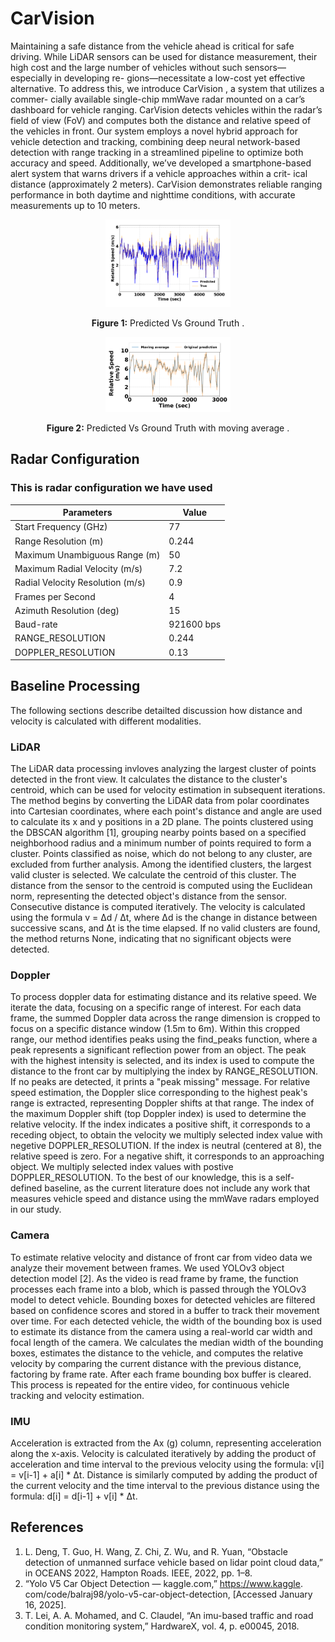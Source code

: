 # CarVision
Maintaining a safe distance from the vehicle ahead
is critical for safe driving. While LiDAR sensors can be used
for distance measurement, their high cost and the large number
of vehicles without such sensors—especially in developing re-
gions—necessitate a low-cost yet effective alternative. To address
this, we introduce CarVision , a system that utilizes a commer-
cially available single-chip mmWave radar mounted on a car’s
dashboard for vehicle ranging. CarVision detects vehicles within
the radar’s field of view (FoV) and computes both the distance
and relative speed of the vehicles in front. Our system employs
a novel hybrid approach for vehicle detection and tracking,
combining deep neural network-based detection with range
tracking in a streamlined pipeline to optimize both accuracy and
speed. Additionally, we’ve developed a smartphone-based alert
system that warns drivers if a vehicle approaches within a crit-
ical distance (approximately 2 meters). CarVision demonstrates
reliable ranging performance in both daytime and nighttime
conditions, with accurate measurements up to 10 meters.


<!-- ![Image 1](assets/model_output.png)

### Model Prediction with moving average
![Image 2](assets/noisy_vs_smooth.png) -->

<div align="center">
    <img src="assets/model_output.png"  Configuration Image 1" width="200">
    <p><b>Figure 1:</b> Predicted Vs Ground Truth .</p>
    <img src="assets/noisy_vs_smooth.png"  width="200">
    <p><b>Figure 2:</b> Predicted Vs Ground Truth with moving average .</p>
</div>

## Radar Configuration
### This is radar configuration we have used
| **Parameters**                  | **Value**       |
|----------------------------------|-----------------|
| Start Frequency (GHz)           | 77              |
| Range Resolution (m)            | 0.244           |
| Maximum Unambiguous Range (m)   | 50              |
| Maximum Radial Velocity (m/s)   | 7.2             |
| Radial Velocity Resolution (m/s)| 0.9             |
| Frames per Second               | 4               |
| Azimuth Resolution (deg)        | 15              |
| Baud-rate                       | 921600 bps      |
| RANGE_RESOLUTION                | 0.244           |
| DOPPLER_RESOLUTION              | 0.13      |

## Baseline Processing
The following sections describe detailted discussion how distance and velocity is calculated with different modalities.  
### LiDAR

The LiDAR data processing invloves analyzing the largest cluster of points detected in the front view. It calculates the distance to the cluster's centroid, which can be used for velocity estimation in subsequent iterations. The method begins by converting the LiDAR data from polar coordinates into Cartesian coordinates, where each point's distance and angle are used to calculate its x and y positions in a 2D plane. The points clustered using the DBSCAN algorithm [1], grouping nearby points based on a specified neighborhood radius and a minimum number of points required to form a cluster. Points classified as noise, which do not belong to any cluster, are excluded from further analysis. Among the identified clusters, the largest valid cluster is selected. We calculate the centroid of this cluster. The distance from the sensor to the centroid is computed using the Euclidean norm, representing the detected object's distance from the sensor. Consecutive distance is computed iteratively. The velocity is calculated using the formula v = Δd / Δt, where Δd is the change in distance between successive scans, and Δt is the time elapsed. If no valid clusters are found, the method returns None, indicating that no significant objects were detected.

### Doppler
To process doppler data for estimating  distance and its relative speed. We iterate the data, focusing on a specific range of interest. For each data frame, the summed Doppler data across the range dimension is cropped to focus on a specific distance window (1.5m to 6m). Within this cropped range, our method identifies peaks using the find_peaks function, where a peak represents a significant reflection power from an object. The peak with the highest intensity is selected, and its index is used to compute the distance to the front car by multiplying the index by RANGE_RESOLUTION. If no peaks are detected, it prints a "peak missing" message. For relative speed estimation, the Doppler slice corresponding to the highest peak's range is extracted, representing Doppler shifts at that range. The index of the maximum Doppler shift (top Doppler index) is used to determine the relative velocity. If the index indicates a positive shift, it corresponds to a receding object, to obtain the velocity we multiply selected index value with negetive DOPPLER_RESOLUTION. If the index is neutral (centered at 8), the relative speed is zero. For a negative shift, it corresponds to an approaching object. We multiply selected index values with postive DOPPLER_RESOLUTION. To the best of our knowledge, this is a self-defined baseline, as the current literature does not include any work that measures vehicle speed and distance using the mmWave radars employed in our study.

### Camera
To estimate relative velocity and distance of front car from video data we analyze their movement between frames. We used YOLOv3 object detection model [2]. As the video is read frame by frame, the function processes each frame into a blob, which is passed through the YOLOv3 model to detect vehicle. Bounding boxes for detected vehicles are filtered based on confidence scores and stored in a buffer to track their movement over time. For each detected vehicle, the width of the bounding box is used to estimate its distance from the camera using a real-world car width and focal length of the camera. We calculates the median width of the bounding boxes, estimates the distance to the vehicle, and computes the relative velocity by comparing the current distance with the previous distance, factoring by frame rate. After each frame bounding box buffer is cleared. This process is repeated for the entire video, for continuous vehicle tracking and velocity estimation.
### IMU
Acceleration is extracted from the Ax (g) column, representing acceleration along the x-axis. Velocity is calculated iteratively by adding the product of acceleration and time interval to the previous velocity using the formula:
v[i] = v[i-1] + a[i] * Δt. Distance is similarly computed by adding the product of the current velocity and the time interval to the previous distance using the formula: d[i] = d[i-1] + v[i] * Δt. 




## References
1. L. Deng, T. Guo, H. Wang, Z. Chi, Z. Wu, and R. Yuan, “Obstacle
detection of unmanned surface vehicle based on lidar point cloud data,”
in OCEANS 2022, Hampton Roads. IEEE, 2022, pp. 1–8.
2. “Yolo V5 Car Object Detection — kaggle.com,” https://www.kaggle.
com/code/balraj98/yolo-v5-car-object-detection, [Accessed January 16,
2025].
3. T. Lei, A. A. Mohamed, and C. Claudel, “An imu-based traffic and road
condition monitoring system,” HardwareX, vol. 4, p. e00045, 2018.




